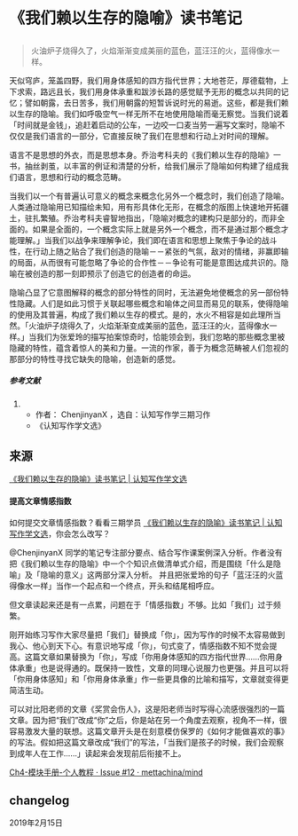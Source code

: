 # 《我们赖以生存的隐喻》读书笔记

## 





> 火油炉子烧得久了，火焰渐渐变成美丽的蓝色，蓝汪汪的火，蓝得像水一样。

天似穹庐，笼盖四野，我们用身体感知的四方指代世界；大地苍茫，厚德载物，上下求索，路远且长，我们用身体承重和跋涉长路的感觉赋予无形的概念以共同的记忆；譬如朝露，去日苦多，我们用朝露的短暂诉说时光的易逝。这些，都是我们赖以生存的隐喻。我们如呼吸空气一样无所不在地使用隐喻而毫无察觉。当我们说着「时间就是金钱」，追赶着启动的公车，一边咬一口麦当劳一遍写文案时，隐喻不仅仅是我们语言的一部分，它直接反映了我们在思想和行动上对时间的理解。

语言不是思想的外衣，而是思想本身。乔治考科夫的《我们赖以生存的隐喻》一书，抽丝剥茧，以丰富的例证和清楚的分析，给我们展示了隐喻如何构建了组成我们语言，思想和行动的概念范畴。

当我们以一个有普遍认可意义的概念来概念化另外一个概念时，我们创造了隐喻。人类通过隐喻用已知描绘未知，用有形具体化无形，在概念的版图上快速地开拓疆土，驻扎繁殖。乔治考科夫睿智地指出，「隐喻对概念的建构只是部分的，而非全面的。如果是全面的，一个概念实际上就是另外一个概念，而不是通过那个概念才能理解。」当我们以战争来理解争论，我们即在语言和思想上聚焦于争论的战斗性，在行动上随之贴合了我们创造的隐喻－－紧张的气氛，敌对的情绪，非赢即输的局面，从而很有可能忽略了争论的合作性－－争论有可能是意图达成共识的。隐喻在被创造的那一刻即预示了创造它的创造者的命运。

隐喻凸显了它意图解释的概念的部分特性的同时，无法避免地使概念的另一部份特性隐藏。人们是如此习惯于关联起哪些概念和喻体之间显而易见的联系，使得隐喻的使用及其普遍，构成了我们赖以生存的模式。是的，水火不相容是如此理所当然。「火油炉子烧得久了，火焰渐渐变成美丽的蓝色，蓝汪汪的火，蓝得像水一样。」当我们为张爱玲的描写拍案惊奇时，恰能领会到，我们忽略的那些概念里被隐藏的特性，蕴含着惊人的美和力量。一流的作家，善于为概念范畴被人们忽视的那部分的特性寻找它缺失的隐喻，创造新的感觉。

##### 参考文献

1. - 作者： ChenjinyanX ，选自：认知写作学三期习作
   - 《认知写作学文选》

## 来源

[《我们赖以生存的隐喻》读书笔记 | 认知写作学文选](http://note.openmindclub.com/essays/ChenjinyanX-metaphor.html)

#### 提高文章情感指数
如何提交文章情感指数？看看三期学员 [《我们赖以生存的隐喻》读书笔记 | 认知写作学文选](http://note.openmindclub.com/essays/ChenjinyanX-metaphor.html)，你会怎么改写？

@ChenjinyanX 同学的笔记专注部分要点、结合写作课案例深入分析。作者没有把《我们赖以生存的隐喻》中一个个知识点做清单式介绍，而是围绕「什么是隐喻」及「隐喻的意义」这两部分深入分析。 并且把张爱玲的句子「蓝汪汪的火蓝得像水一样」当作一个起点和一个终点，开头和结尾相呼应。

但文章读起来还是有一点累，问题在于「情感指数」不够。比如「我们」过于频繁。

刚开始练习写作大家尽量把「我们」替换成「你」，因为写作的时候不太容易做到我心、他心到天下心。有意识地写成「你」，句式变了，情感指数不知不觉会提高。这篇文章如果替换为「你」，写成「你用身体感知的四方指代世界......你用身体承重」也是说得通的。既保持一致性，文章的同理心说服力也更强。并且可以将「你用身体感知」和「你用身体承重」作一些更具像的比喻和描写，文章就变得更简洁生动。

可以对比阳老师的文章《奖赏会伤人》，这是阳老师当时写得心流感很强烈的一篇文章。因为把“我们”改成“你”之后，你是站在另一个角度去观察，视角不一样，很容易激发大量的联想。这篇文章开头是在刻意模仿保罗的《如何才能做喜欢的事》的写法。假如把这篇文章改成“我们”的写法，「当我们是孩子的时候，我们会观察到成年人在工作......」读起来会发现前后衔接不上。



[Ch4-模块手册-个人教程 · Issue #12 · mettachina/mind](https://github.com/mettachina/mind/issues/12)

## changelog

2019年2月15日